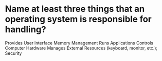 # Name at least three things that an operating system is responsible for handling?
Provides User Interface
Memory Management
Runs Applications
Controls Computer Hardware
Manages External Resources (keyboard, monitor, etc.);
Security
